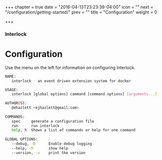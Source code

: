 +++
chapter = true
date = "2016-04-13T23:23:39-04:00"
icon = "<b></b>"
next = "/configuration/getting-started/"
prev = ""
title = "Configuration"
weight = 0

+++

### Interlock

# Configuration

Use the menu on the left for information on configuring Interlock.

```bash
NAME:
   interlock - an event driven extension system for docker

USAGE:
   interlock [global options] command [command options] [arguments...]
   
AUTHOR(S):
   @ehazlett <ejhazlett@gmail.com> 
   
COMMANDS:
   spec     generate a configuration file
   run      run interlock
   help, h  Shows a list of commands or help for one command
   
GLOBAL OPTIONS:
   --debug, -D      Enable debug logging
   --help, -h       show help
   --version, -v    print the version

```
